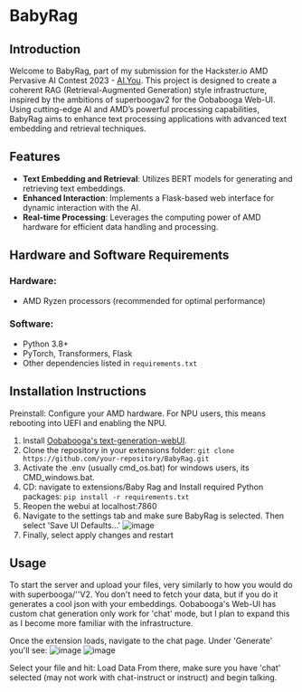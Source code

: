 # BabyRag

## Introduction
Welcome to BabyRag, part of my submission for the Hackster.io AMD Pervasive AI Contest 2023 - [AI.You](https://www.hackster.io/contests/amd2023/hardware_applications/17172). This project is designed to create a coherent RAG (Retrieval-Augmented Generation) style infrastructure, inspired by the ambitions of superboogav2 for the Oobabooga Web-UI. Using cutting-edge AI and AMD’s powerful processing capabilities, BabyRag aims to enhance text processing applications with advanced text embedding and retrieval techniques.

## Features
- **Text Embedding and Retrieval**: Utilizes BERT models for generating and retrieving text embeddings.
- **Enhanced Interaction**: Implements a Flask-based web interface for dynamic interaction with the AI.
- **Real-time Processing**: Leverages the computing power of AMD hardware for efficient data handling and processing.

## Hardware and Software Requirements
### Hardware:
- AMD Ryzen processors (recommended for optimal performance)
### Software:
- Python 3.8+
- PyTorch, Transformers, Flask
- Other dependencies listed in `requirements.txt`

## Installation Instructions
Preinstall: Configure your AMD hardware. For NPU users, this means rebooting into UEFI and enabling the NPU.
1. Install [Oobabooga's text-generation-webUI](https://github.com/oobabooga/text-generation-webui).
2. Clone the repository in your extensions folder: `git clone https://github.com/your-repository/BabyRag.git`
3. Activate the .env (usually cmd_os.bat) for windows users, its CMD_windows.bat.
4. CD: navigate to extensions/Baby Rag and Install required Python packages: `pip install -r requirements.txt`
5. Reopen the webui at localhost:7860
6. Navigate to the settings tab and make sure BabyRag is selected. Then select 'Save UI Defaults...' ![image](https://github.com/user-attachments/assets/8d846909-9177-496b-b22d-ada1910b56d0)
7. Finally, select apply changes and restart

## Usage
To start the server and upload your files, very similarly to how you would do with superbooga/''V2. You don't need to fetch your data, but if you do it generates a cool json with your embeddings. Oobabooga's Web-UI has custom chat generation
only work for 'chat' mode, but I plan to expand this as I become more familiar with the infrastructure.

Once the extension loads, navigate to the chat page. Under 'Generate' you'll see:
![image](https://github.com/user-attachments/assets/be48a231-a705-4904-af8d-73b4692d102d)
![image](https://github.com/user-attachments/assets/924b4704-5800-436f-b3af-0241b9084b4a)

Select your file and hit: Load Data
From there, make sure you have 'chat' selected (may not work with chat-instruct or instruct) and begin talking.



